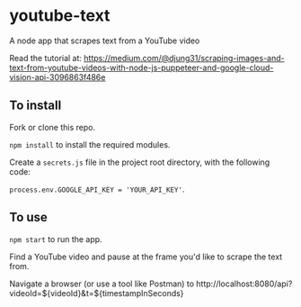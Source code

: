 # youtube-text
A node app that scrapes text from a YouTube video

Read the tutorial at:
https://medium.com/@djung31/scraping-images-and-text-from-youtube-videos-with-node-js-puppeteer-and-google-cloud-vision-api-3096863f486e

## To install

Fork or clone this repo.

`npm install` to install the required modules.

Create a `secrets.js` file in the project root directory, with the following code:

`process.env.GOOGLE_API_KEY = 'YOUR_API_KEY'`.

## To use

`npm start` to run the app.

Find a YouTube video and pause at the frame you'd like to scrape the text from.

Navigate a browser (or use a tool like Postman) to http://localhost:8080/api?videoId=${videoId}&t=${timestampInSeconds}
